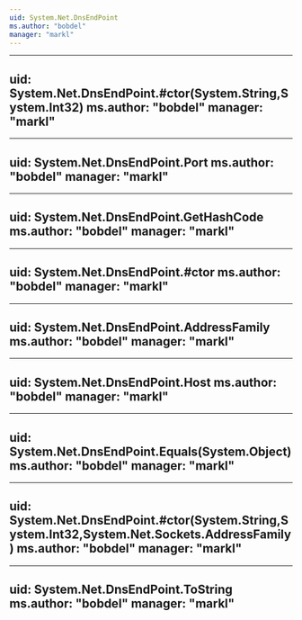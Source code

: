 ```yaml
---
uid: System.Net.DnsEndPoint
ms.author: "bobdel"
manager: "markl"
---
```


---
uid: System.Net.DnsEndPoint.#ctor(System.String,System.Int32)
ms.author: "bobdel"
manager: "markl"
---

---
uid: System.Net.DnsEndPoint.Port
ms.author: "bobdel"
manager: "markl"
---

---
uid: System.Net.DnsEndPoint.GetHashCode
ms.author: "bobdel"
manager: "markl"
---

---
uid: System.Net.DnsEndPoint.#ctor
ms.author: "bobdel"
manager: "markl"
---

---
uid: System.Net.DnsEndPoint.AddressFamily
ms.author: "bobdel"
manager: "markl"
---

---
uid: System.Net.DnsEndPoint.Host
ms.author: "bobdel"
manager: "markl"
---

---
uid: System.Net.DnsEndPoint.Equals(System.Object)
ms.author: "bobdel"
manager: "markl"
---

---
uid: System.Net.DnsEndPoint.#ctor(System.String,System.Int32,System.Net.Sockets.AddressFamily)
ms.author: "bobdel"
manager: "markl"
---

---
uid: System.Net.DnsEndPoint.ToString
ms.author: "bobdel"
manager: "markl"
---
